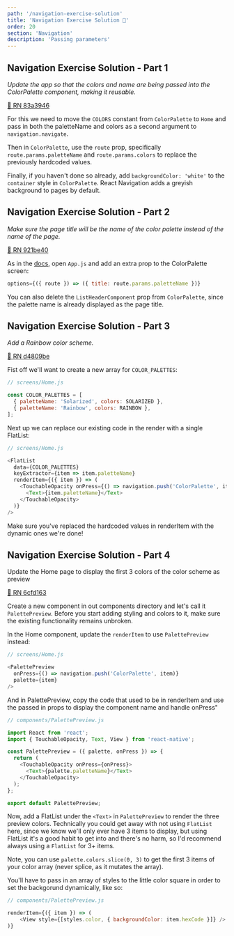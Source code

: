 ```yaml
---
path: '/navigation-exercise-solution'
title: 'Navigation Exercise Solution 👀'
order: 20
section: 'Navigation'
description: 'Passing parameters'
---
```


## Navigation Exercise Solution - Part 1

_Update the app so that the colors and name are being passed into the ColorPalette component, making it reusable._

[🔗 RN 83a3946](https://github.com/kadikraman/AwesomeProjectRN/commit/83a394603816a1fb49b0674c77984ba14d8cd012)

For this we need to move the `COLORS` constant from `ColorPalette` to `Home` and pass in both the paletteName and colors as a second argument to `navigation.navigate`.

Then in `ColorPalette`, use the `route` prop, specifically `route.params.paletteName` and `route.params.colors` to replace the previously hardcoded values.

Finally, if you haven't done so already, add `backgroundColor: 'white'` to the `container` style in `ColorPalette`. React Navigation adds a greyish background to pages by default.

## Navigation Exercise Solution - Part 2

_Make sure the page title will be the name of the color palette instead of the name of the page._

[🔗 RN 921be40](https://github.com/kadikraman/AwesomeProjectRN/commit/921be406d9d22ef2dfa6def883b11059ba65d2f1)

As in the [docs](https://reactnavigation.org/docs/headers#using-params-in-the-title), open `App.js` and add an extra prop to the ColorPalette screen:

```js
options={({ route }) => ({ title: route.params.paletteName })}
```

You can also delete the `ListHeaderComponent` prop from `ColorPalette`, since the palette name is already displayed as the page title.

## Navigation Exercise Solution - Part 3

_Add a Rainbow color scheme._

[🔗 RN d4809be](https://github.com/kadikraman/AwesomeProjectRN/commit/d4809bea3de506a4571f557287d5a11078ffa394)

Fist off we'll want to create a new array for `COLOR_PALETTES`:

```js
// screens/Home.js

const COLOR_PALETTES = [
  { paletteName: 'Solarized', colors: SOLARIZED },
  { paletteName: 'Rainbow', colors: RAINBOW },
];
```

Next up we can replace our existing code in the render with a single FlatList:

```js
// screens/Home.js

<FlatList
  data={COLOR_PALETTES}
  keyExtractor={item => item.paletteName}
  renderItem={({ item }) => (
    <TouchableOpacity onPress={() => navigation.push('ColorPalette', item)}>
      <Text>{item.paletteName}</Text>
    </TouchableOpacity>
  )}
/>
```

Make sure you've replaced the hardcoded values in renderItem with the dynamic ones we're done!

## Navigation Exercise Solution - Part 4

Update the Home page to display the first 3 colors of the color scheme as preview

[🔗 RN 6cfd163](https://github.com/kadikraman/AwesomeProjectRN/commit/6cfd163ea3524febbd34e7f984bbd84b1bd58cd7)

Create a new component in out components directory and let's call it `PalettePreview`. Before you start adding styling and colors to it, make sure the existing functionality remains unbroken.

In the Home component, update the `renderItem` to use `PalettePreview` instead:

```js
// screens/Home.js

<PalettePreview
  onPress={() => navigation.push('ColorPalette', item)}
  palette={item}
/>
```

And in PalettePreview, copy the code that used to be in renderItem and use the passed in props to display the component name and handle onPress"

```js
// components/PalettePreview.js

import React from 'react';
import { TouchableOpacity, Text, View } from 'react-native';

const PalettePreview = ({ palette, onPress }) => {
  return (
    <TouchableOpacity onPress={onPress}>
      <Text>{palette.paletteName}</Text>
    </TouchableOpacity>
  );
};

export default PalettePreview;
```

Now, add a FlatList under the `<Text>` in `PalettePreview` to render the three preview colors. Technically you could get away with not using `FlatList` here, since we know we'll only ever have 3 items to display, but using FlatList it's a good habit to get into and there's no harm, so I'd recommend always using a `FlatList` for 3+ items.

Note, you can use `palette.colors.slice(0, 3)` to get the first 3 items of your color array (never splice, as it mutates the array).

You'll have to pass in an array of styles to the little color square in order to set the backgorund dynamically, like so:

```js
// components/PalettePreview.js

renderItem={({ item }) => (
    <View style={[styles.color, { backgroundColor: item.hexCode }]} />
)}
```
